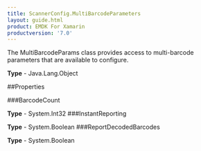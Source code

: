 ```yaml
---
title: ScannerConfig.MultiBarcodeParameters
layout: guide.html
product: EMDK For Xamarin 
productversion: '7.0' 
---
```

The MultiBarcodeParams class provides access to multi-barcode parameters that are available to configure.
    

**Type** - Java.Lang.Object

##Properties

###BarcodeCount

        

**Type** - System.Int32
###InstantReporting

        

**Type** - System.Boolean
###ReportDecodedBarcodes


**Type** - System.Boolean
